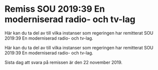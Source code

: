 # Remiss SOU 2019:39 En moderniserad radio- och tv-lag

Här kan du ta del av till vilka instanser som regeringen har remitterat SOU 2019:39 En moderniserad radio- och tv-lag.

Här kan du ta del av till vilka instanser som regeringen har remitterat SOU 2019:39 En moderniserad radio- och tv-lag.

Sista dag att svara på remissen är den 22 november 2019.
